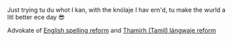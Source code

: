 Just trying tu du whot I kan, with the knólaje I hav ern'd, tu make the wurld a litl better ece day 😎

Advokate of [English spelling reform](https://github.com/jaigak/Klere-English) and [Thamirh (Tamil) lángwaje reform](https://github.com/jaigak/NavIna-Thamirh)
